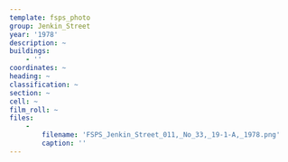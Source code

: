 ```yaml
---
template: fsps_photo
group: Jenkin_Street
year: '1978'
description: ~
buildings:
    - ''
coordinates: ~
heading: ~
classification: ~
section: ~
cell: ~
film_roll: ~
files:
    -
        filename: 'FSPS_Jenkin_Street_011,_No_33,_19-1-A,_1978.png'
        caption: ''
---
```

